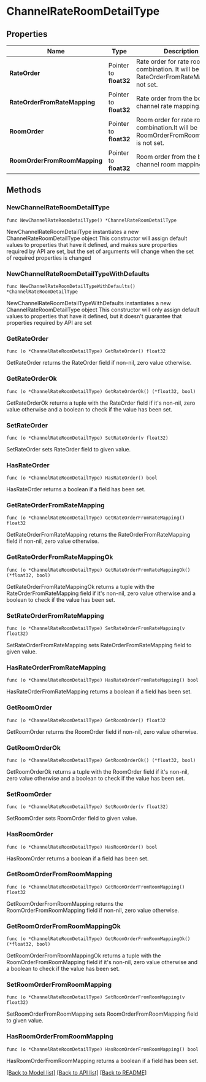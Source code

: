 # ChannelRateRoomDetailType

## Properties

Name | Type | Description | Notes
------------ | ------------- | ------------- | -------------
**RateOrder** | Pointer to **float32** | Rate order for rate room combination. It will be used if RateOrderFromRateMapping is not set. | [optional] 
**RateOrderFromRateMapping** | Pointer to **float32** | Rate order from the booking channel rate mapping. | [optional] 
**RoomOrder** | Pointer to **float32** | Room order for rate room combination.It will be used if RoomOrderFromRoomMapping is not set. | [optional] 
**RoomOrderFromRoomMapping** | Pointer to **float32** | Room order from the booking channel room mapping. | [optional] 

## Methods

### NewChannelRateRoomDetailType

`func NewChannelRateRoomDetailType() *ChannelRateRoomDetailType`

NewChannelRateRoomDetailType instantiates a new ChannelRateRoomDetailType object
This constructor will assign default values to properties that have it defined,
and makes sure properties required by API are set, but the set of arguments
will change when the set of required properties is changed

### NewChannelRateRoomDetailTypeWithDefaults

`func NewChannelRateRoomDetailTypeWithDefaults() *ChannelRateRoomDetailType`

NewChannelRateRoomDetailTypeWithDefaults instantiates a new ChannelRateRoomDetailType object
This constructor will only assign default values to properties that have it defined,
but it doesn't guarantee that properties required by API are set

### GetRateOrder

`func (o *ChannelRateRoomDetailType) GetRateOrder() float32`

GetRateOrder returns the RateOrder field if non-nil, zero value otherwise.

### GetRateOrderOk

`func (o *ChannelRateRoomDetailType) GetRateOrderOk() (*float32, bool)`

GetRateOrderOk returns a tuple with the RateOrder field if it's non-nil, zero value otherwise
and a boolean to check if the value has been set.

### SetRateOrder

`func (o *ChannelRateRoomDetailType) SetRateOrder(v float32)`

SetRateOrder sets RateOrder field to given value.

### HasRateOrder

`func (o *ChannelRateRoomDetailType) HasRateOrder() bool`

HasRateOrder returns a boolean if a field has been set.

### GetRateOrderFromRateMapping

`func (o *ChannelRateRoomDetailType) GetRateOrderFromRateMapping() float32`

GetRateOrderFromRateMapping returns the RateOrderFromRateMapping field if non-nil, zero value otherwise.

### GetRateOrderFromRateMappingOk

`func (o *ChannelRateRoomDetailType) GetRateOrderFromRateMappingOk() (*float32, bool)`

GetRateOrderFromRateMappingOk returns a tuple with the RateOrderFromRateMapping field if it's non-nil, zero value otherwise
and a boolean to check if the value has been set.

### SetRateOrderFromRateMapping

`func (o *ChannelRateRoomDetailType) SetRateOrderFromRateMapping(v float32)`

SetRateOrderFromRateMapping sets RateOrderFromRateMapping field to given value.

### HasRateOrderFromRateMapping

`func (o *ChannelRateRoomDetailType) HasRateOrderFromRateMapping() bool`

HasRateOrderFromRateMapping returns a boolean if a field has been set.

### GetRoomOrder

`func (o *ChannelRateRoomDetailType) GetRoomOrder() float32`

GetRoomOrder returns the RoomOrder field if non-nil, zero value otherwise.

### GetRoomOrderOk

`func (o *ChannelRateRoomDetailType) GetRoomOrderOk() (*float32, bool)`

GetRoomOrderOk returns a tuple with the RoomOrder field if it's non-nil, zero value otherwise
and a boolean to check if the value has been set.

### SetRoomOrder

`func (o *ChannelRateRoomDetailType) SetRoomOrder(v float32)`

SetRoomOrder sets RoomOrder field to given value.

### HasRoomOrder

`func (o *ChannelRateRoomDetailType) HasRoomOrder() bool`

HasRoomOrder returns a boolean if a field has been set.

### GetRoomOrderFromRoomMapping

`func (o *ChannelRateRoomDetailType) GetRoomOrderFromRoomMapping() float32`

GetRoomOrderFromRoomMapping returns the RoomOrderFromRoomMapping field if non-nil, zero value otherwise.

### GetRoomOrderFromRoomMappingOk

`func (o *ChannelRateRoomDetailType) GetRoomOrderFromRoomMappingOk() (*float32, bool)`

GetRoomOrderFromRoomMappingOk returns a tuple with the RoomOrderFromRoomMapping field if it's non-nil, zero value otherwise
and a boolean to check if the value has been set.

### SetRoomOrderFromRoomMapping

`func (o *ChannelRateRoomDetailType) SetRoomOrderFromRoomMapping(v float32)`

SetRoomOrderFromRoomMapping sets RoomOrderFromRoomMapping field to given value.

### HasRoomOrderFromRoomMapping

`func (o *ChannelRateRoomDetailType) HasRoomOrderFromRoomMapping() bool`

HasRoomOrderFromRoomMapping returns a boolean if a field has been set.


[[Back to Model list]](../README.md#documentation-for-models) [[Back to API list]](../README.md#documentation-for-api-endpoints) [[Back to README]](../README.md)


